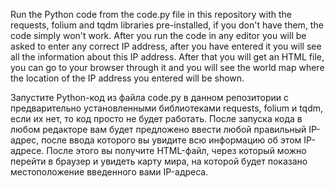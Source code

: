 Run the Python code from the code.py file in this repository with the requests, folium and tqdm libraries pre-installed, 
if you don't have them, the code simply won't work. 
After you run the code in any editor you will be asked to enter any correct IP address, 
after you have entered it you will see all the information about this IP address. 
After that you will get an HTML file, 
you can go to your browser through it and you will see the world map where the location of the IP address you entered will be shown.


Запустите Python-код из файла code.py в данном репозитории с предварительно установленными библиотеками requests, folium и tqdm, 
если их нет, то код просто не будет работать. 
После запуска кода в любом редакторе вам будет предложено ввести любой правильный IP-адрес, 
после ввода которого вы увидите всю информацию об этом IP-адресе. 
После этого вы получите HTML-файл, 
через который можно перейти в браузер и увидеть карту мира, на которой будет показано местоположение введенного вами IP-адреса.
